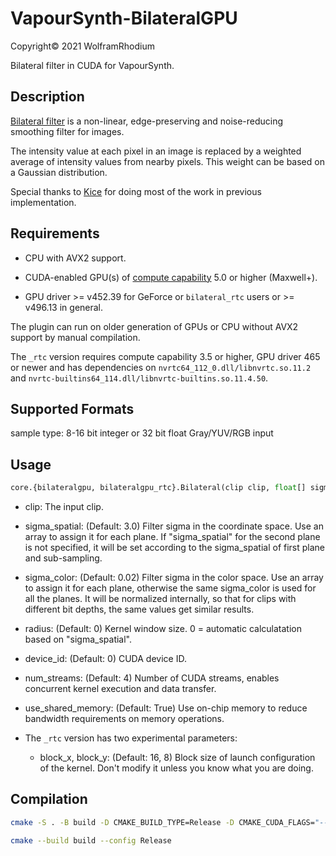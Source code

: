 # VapourSynth-BilateralGPU
Copyright© 2021 WolframRhodium

Bilateral filter in CUDA for VapourSynth.

## Description
[Bilateral filter](https://en.wikipedia.org/wiki/Bilateral_filter) is a non-linear, edge-preserving and noise-reducing smoothing filter for images.

The intensity value at each pixel in an image is replaced by a weighted average of intensity values from nearby pixels. This weight can be based on a Gaussian distribution.

Special thanks to [Kice](https://github.com/kice) for doing most of the work in previous implementation.

## Requirements
- CPU with AVX2 support.

- CUDA-enabled GPU(s) of [compute capability](https://developer.nvidia.com/cuda-gpus) 5.0 or higher (Maxwell+).

- GPU driver >= v452.39 for GeForce or `bilateral_rtc` users or >= v496.13 in general.

The plugin can run on older generation of GPUs or CPU without AVX2 support by manual compilation.

The `_rtc` version requires compute capability 3.5 or higher, GPU driver 465 or newer and has dependencies on `nvrtc64_112_0.dll/libnvrtc.so.11.2` and `nvrtc-builtins64_114.dll/libnvrtc-builtins.so.11.4.50`.

## Supported Formats

sample type: 8-16 bit integer or 32 bit float Gray/YUV/RGB input

## Usage

```python
core.{bilateralgpu, bilateralgpu_rtc}.Bilateral(clip clip, float[] sigma_spatial=3.0, float[] sigma_color=0.02, int[] radius=0, int device_id=0, int num_streams=4, bool use_shared_memory=True)
```

- clip:
    The input clip.

- sigma_spatial: (Default: 3.0)
    Filter sigma in the coordinate space.
	Use an array to assign it for each plane. If "sigma_spatial" for the second plane is not specified, it will be set according to the sigma_spatial of first plane and sub-sampling.

- sigma_color: (Default: 0.02)
    Filter sigma in the color space.
	Use an array to assign it for each plane, otherwise the same sigma_color is used for all the planes.
	It will be normalized internally, so that for clips with different bit depths, the same values get similar results.

- radius: (Default: 0)
    Kernel window size. 0 = automatic calculatation based on "sigma_spatial".

- device_id: (Default: 0)
    CUDA device ID.

- num_streams: (Default: 4)
    Number of CUDA streams, enables concurrent kernel execution and data transfer.

- use_shared_memory: (Default: True)
    Use on-chip memory to reduce bandwidth requirements on memory operations.

- The `_rtc` version has two experimental parameters:
    - block_x, block_y: (Default: 16, 8)
        Block size of launch configuration of the kernel. Don't modify it unless you know what you are doing.

## Compilation
```bash
cmake -S . -B build -D CMAKE_BUILD_TYPE=Release -D CMAKE_CUDA_FLAGS="--threads 0 --use_fast_math -Wno-deprecated-gpu-targets" -D CMAKE_CUDA_ARCHITECTURES="50;61-real;75-real;86"

cmake --build build --config Release
```

